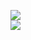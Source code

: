 [![](https://img.shields.io/badge/Made%20With-Github%20Spray-lightgrey.svg?style=for-the-badge&logo=github)](https://github.com/Annihil/github-spray#2163)  
[![](https://i.imgur.com/2DrTn0Z.gif)](https://github.com/Annihil/github-spray)